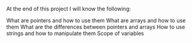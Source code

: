 At the end of this project I will know the following:

What are pointers and how to use them
What are arrays and how to use them
What are the differences between pointers and arrays
How to use strings and how to manipulate them
Scope of variables